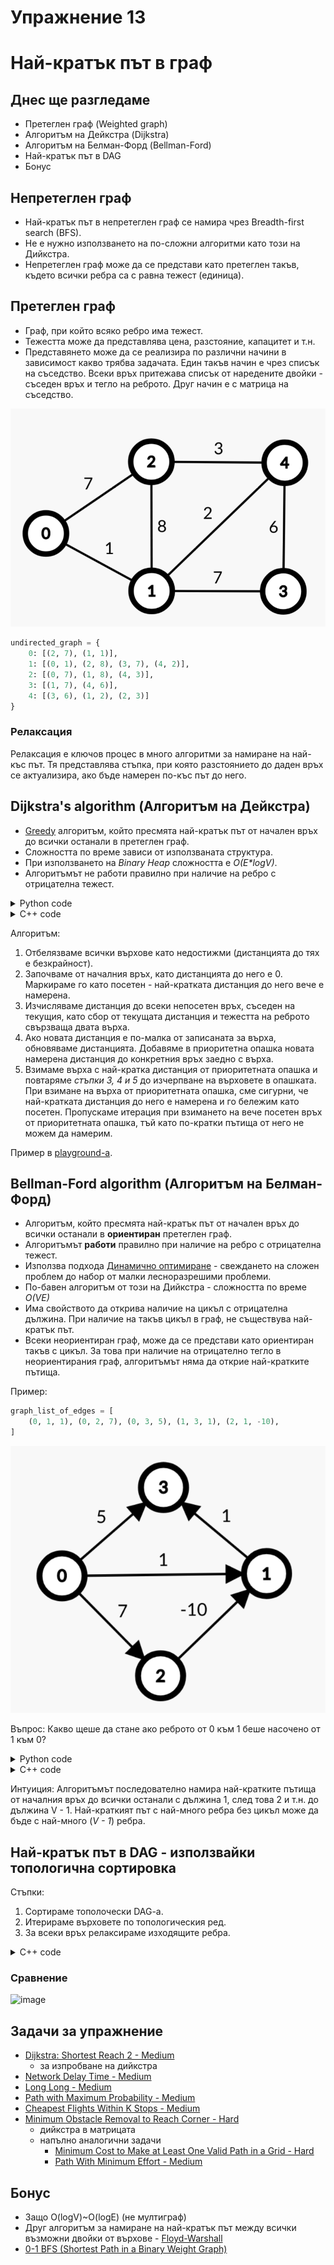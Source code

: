 # Упражнение 13

# Най-кратък път в граф

## Днес ще разгледаме

- Претеглен граф (Weighted graph)
- Алгоритъм на Дейкстра (Dijkstra)
- Алгоритъм на Белман-Форд (Bellman-Ford)
- Най-кратък път в DAG
- Бонус

## Непретеглен граф

- Най-кратък път в непретеглен граф се намира чрез Breadth-first search (BFS).
- Не е нужно използването на по-сложни алгоритми като този на Дийкстра.
- Непретеглен граф може да се представи като претеглен такъв, където всички ребра са с равна тежест (единица).

## Претеглен граф

- Граф, при който всяко ребро има тежест.
- Тежестта може да представлява цена, разстояние, капацитет и т.н.
- Представянето може да се реализира по различни начини в зависимост какво трябва задачата. Един такъв начин е чрез списък на съседство. Всеки връх притежава списък от наредените двойки - съседен връх и тегло на реброто. Друг начин е с матрица на съседство.

![Dijkstra undirected graph example](media/dijkstra_undirected_graph.png)

```python
undirected_graph = {
    0: [(2, 7), (1, 1)],
    1: [(0, 1), (2, 8), (3, 7), (4, 2)],
    2: [(0, 7), (1, 8), (4, 3)],
    3: [(1, 7), (4, 6)],
    4: [(3, 6), (1, 2), (2, 3)]    
}
```

### Релаксация
Релаксация е ключов процес в много алгоритми за намиране на най-къс път. Тя представлява стъпка, при която разстоянието до даден връх се актуализира, ако бъде намерен по-къс път до него.

## Dijkstra's algorithm (Алгоритъм на Дейкстра)

- [Greedy](https://en.wikipedia.org/wiki/Greedy_algorithm) алгоритъм, който пресмята най-кратък път от начален връх до всички останали в претеглен граф.
- Сложността по време зависи от използваната структура.
- При използването на *Binary Heap* сложността е *O(E\*logV)*.
- Алгоритъмът не работи правилно при наличие на ребро с отрицателна тежест.


<details>
  <summary>Python code</summary>

```python
from heapq import heappop, heappush

INF = float('infinity')

def dijkstra(start, V, graph):
    distances = [INF] * V
    distances[start] = 0

    visited = set()
    
    pq = [(0, start)]
    
    while pq:
        total_weight, current = heappop(pq)
        
        if current in visited:
            continue
        visited.add(current)
        
        for neighb, added_weight in graph[current]:
            if neighb in visited:
                continue
                
            new_weight = total_weight + added_weight
            
            if distances[neighb] == INF or new_weight < distances[neighb]:
                distances[neighb] = new_weight
                heappush(pq, (new_weight, neighb))
    
    return distances

dijkstra(0, 5, undirected_graph) # [0, 1, 6, 8, 3]
```


</details>


<details>
  <summary>C++ code</summary>

```c++
struct Edge {
    int to, weight;
};

struct Node {
	int index, distance;

	bool operator<(const Node& other) const {
		return distance > other.distance;
	}
};

std::vector<int> dijkstra(int start, int V, std::unordered_map<int, std::vector<Edge>>& graph) {
    std::vector<int> distances(V, INT_MAX);
    distances[start] = 0;

    std::unordered_set<int> visited;
    std::priority_queue<Node> nextToProcess;
    nextToProcess.push({ start, 0 });

    while (!nextToProcess.empty()) {
        auto currentNode = nextToProcess.top();
        nextToProcess.pop();

        if (visited.count(currentNode.index)) continue;
        visited.insert(currentNode.index);

        for (const auto& edge : graph[currentNode.index]) {
            if (visited.count(edge.to)) continue;

            int newWeight = currentNode.distance + edge.weight;
            if (newWeight < distances[edge.to]) {
                distances[edge.to] = newWeight;
                nextToProcess.push({ edge.to, newWeight });
            }
        }
    }

    return distances;
}
```
  
</details>

Алгоритъм:
1. Отбелязваме всички върхове като недостижми (дистанцията до тях е безкрайност).
2. Започваме от началния връх, като дистанцията до него е 0. Маркираме го като посетен - най-кратката дистанция до него вече е намерена.
3. Изчисляваме дистанция до всеки непосетен връх, съседен на текущия, като сбор от текущата дистанция и тежестта на реброто свързваща двата върха.
4. Ако новата дистанция е по-малка от записаната за върха, обновяваме дистанцията. Добавяме в приоритетна опашка новата намерена дистанция до конкретния връх заедно с върха.
5. Взимаме върха с най-кратка дистанция от приоритетната опашка и повтаряме *стъпки 3, 4 и 5* до изчерпване на върховете в опашката. При взимане на върха от приоритетната опашка,
сме сигурни, че най-кратката дистанция до него е намерена и го бележим като посетен. Пропускаме итерация при взимането на вече посетен връх от приоритетната опашка, тъй като по-кратки пътища от него не можем да намерим.

Пример в [playground-а](playground_13.ipynb).

## Bellman-Ford algorithm (Алгоритъм на Белман-Форд)

- Алгоритъм, който пресмята най-кратък път от начален връх до всички останали в **ориентиран** претеглен граф.
- Алгоритъмът **работи** правилно при наличие на ребро с отрицателна тежест.
- Използва подхода [Динамично оптимиране](https://en.wikipedia.org/wiki/Dynamic_programming) - свеждането на сложен проблем до набор от малки лесноразрешими проблеми.
- По-бавен алгоритъм от този на Дийкстра - сложността по време *O(VE)*
- Има свойството да открива наличие на цикъл с отрицателна дължина. При наличие на такъв цикъл в граф, не съществува най-кратък път.
- Всеки неориентиран граф, може да се представи като ориентиран такъв с цикъл. За това при наличие на отрицателно тегло в неориентирания граф, алгоритъмът няма да открие най-кратките пътища.

Пример:
```python
graph_list_of_edges = [
    (0, 1, 1), (0, 2, 7), (0, 3, 5), (1, 3, 1), (2, 1, -10),
]
```

![Dijkstra negative edge graph example](media/dijkstra_negative_edge_graph.png)

Въпрос: Какво щеше да стане ако реброто от 0 към 1 беше насочено от 1 към 0? 

<details>
  <summary>Python code</summary>

```python
INF = float('infinity')

def bellman_ford(start, V, graph):
    distances = [INF] * V
    distances[start] = 0
    
    for _ in range(V - 1):
        for x, y, w in graph: # O(E)
            if distances[y] != INF
                distances[y] = min(distances[y], distances[x] + w)

    for x, y, w in graph: 
        if distances[x] + w < distances[y]:
            raise Exception("Graph has a negative cycle")

    return distances

bellman_ford(0, 4, graph_list_of_edges) # [0, -3, 7, -2]
```

</details>


<details>
  <summary>C++ code</summary>

```c++
struct Edge {
    int from, to, weight;
};

std::vector<int> bellman_ford(int start, int nodesCount, const std::vector<Edge>& edges) {
    std::vector<int> distances(nodesCount, INT_MAX);
    distances[start] = 0;

    for (int i = 0; i < nodesCount - 1; ++i) {
        for (const auto& edge : edges) {
            if (distances[edge.from] != INT_MAX && distances[edge.from] + edge.weight < distances[edge.to]) {
                distances[edge.to] = distances[edge.from] + edge.weight;
            }
        }
    }

    for (const auto& edge : edges) {
        if (distances[edge.from] != INT_MAX && distances[edge.from] + edge.weight < distances[edge.to]) {
            throw std::logic_error("Oh, no negative cycle...");
        }
    }

    return distances;
}
```

</details>

Интуиция: Алгоритъмът последователно намира най-кратките пътища от началния връх до всички останали с дължина 1, след това 2 и т.н. до дължина V - 1. Най-краткият път с най-много ребра без цикъл може да бъде с най-много (*V - 1*) ребра.

## Най-кратък път в DAG - използвайки топологична сортировка
Стъпки:
1. Сортираме тополочески DAG-a. 
2. Итерираме върховете по топологическия ред.
3. За всеки връх релаксираме изходящите ребра.


<details>
  <summary>C++ code</summary>

```c++

struct Edge {
    int to, weight;
};

void topologicalSort(
    int current,
    const std::unordered_map<int, std::vector<Edge>>& graph,
    std::vector<bool>& visited,
    std::stack<int>& topologicalSortStack
) {
    visited[current] = true;
    if (graph.find(current) != graph.end()) {
        for (const auto& edge : graph.at(current)) {
            if (!visited[edge.to]) {
                topologicalSort(edge.to, graph, visited, topologicalSortStack);
            }
        }
    }
    topologicalSortStack.push(current);
}

std::vector<int> dagShortedPath(int start, int V, const std::unordered_map<int, std::vector<Edge>>& graph) {
    std::vector<int> distances(V, INT_MAX);
    distances[start] = 0;

    std::stack<int> topologicalSortStack;
    std::vector<bool> visited(V, false);

    for (int i = 0; i < V; i++) {
        if (!visited[i]) {
            topologicalSort(i, graph, visited, topologicalSortStack);
        }
    }

    while (!topologicalSortStack.empty()) {
        int u = topologicalSortStack.top();
        topologicalSortStack.pop();

        if (distances[u] != INT_MAX && graph.find(u) != graph.end()) {
            for (const auto& edge : graph.at(u)) {
                if (distances[u] + edge.weight < distances[edge.to]) {
                    distances[edge.to] = distances[u] + edge.weight;
                }
            }
        }
    }

    return distances;
}

```

</details>

### Сравнение
![image](https://github.com/user-attachments/assets/e95779e7-d34e-4799-8938-bb37246f27a8)


## Задачи за упражнение

- [Dijkstra: Shortest Reach 2 - Medium](https://www.hackerrank.com/challenges/dijkstrashortreach/problem)
  - за изпробване на дийкстра
- [Network Delay Time - Medium](https://leetcode.com/problems/network-delay-time)
- [Long Long - Medium](https://www.hackerrank.com/contests/sda-hw-11/challenges/long-long)
- [Path with Maximum Probability - Medium](https://leetcode.com/problems/path-with-maximum-probability)
- [Cheapest Flights Within K Stops - Medium](https://leetcode.com/problems/cheapest-flights-within-k-stops/)
- [Minimum Obstacle Removal to Reach Corner - Hard](https://leetcode.com/problems/minimum-obstacle-removal-to-reach-corner/)
  - дийкстра в матрицата
  - напълно аналогични задачи
    - [Minimum Cost to Make at Least One Valid Path in a Grid - Hard](https://leetcode.com/problems/minimum-cost-to-make-at-least-one-valid-path-in-a-grid)
    - [Path With Minimum Effort - Medium](https://leetcode.com/problems/path-with-minimum-effort/)

## Бонус
- Защо O(logV)~O(logE) (не мултиграф)
- Друг алгоритъм за намиране на най-кратък път между всички възможни двойки от върхове - [Floyd-Warshall](https://en.wikipedia.org/wiki/Floyd%E2%80%93Warshall_algorithm)
- [0-1 BFS (Shortest Path in a Binary Weight Graph)](https://www.geeksforgeeks.org/0-1-bfs-shortest-path-binary-graph/)

